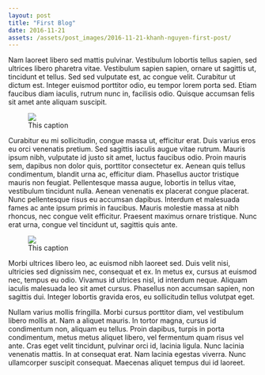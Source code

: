 ```yaml
---
layout: post
title: "First Blog"
date: 2016-11-21
assets: /assets/post_images/2016-11-21-khanh-nguyen-first-post/
---
```


Nam laoreet libero sed mattis pulvinar. Vestibulum lobortis tellus sapien, sed ultrices libero pharetra vitae. Vestibulum sapien sapien, ornare ut sagittis ut, tincidunt et tellus. Sed sed vulputate est, ac congue velit. Curabitur ut dictum est. Integer euismod porttitor odio, eu tempor lorem porta sed. Etiam faucibus diam iaculis, rutrum nunc in, facilisis odio. Quisque accumsan felis sit amet ante aliquam suscipit.

<figure>
<img class="outset" src="{{ page.assets }}test-image.jpeg"/>
<figcaption>This caption</figcaption>
</figure>

Curabitur eu mi sollicitudin, congue massa ut, efficitur erat. Duis varius eros eu orci venenatis pretium. Sed sagittis iaculis augue vitae rutrum. Mauris ipsum nibh, vulputate id justo sit amet, luctus faucibus odio. Proin mauris sem, dapibus non dolor quis, porttitor consectetur ex. Aenean quis tellus condimentum, blandit urna ac, efficitur diam. Phasellus auctor tristique mauris non feugiat. Pellentesque massa augue, lobortis in tellus vitae, vestibulum tincidunt nulla. Aenean venenatis ex placerat congue placerat. Nunc pellentesque risus eu accumsan dapibus. Interdum et malesuada fames ac ante ipsum primis in faucibus. Mauris molestie massa at nibh rhoncus, nec congue velit efficitur. Praesent maximus ornare tristique. Nunc erat urna, congue vel tincidunt ut, sagittis quis ante.

<figure>
<img class="inset" src="{{ page.assets }}vertical.jpg"/>
<figcaption>This caption</figcaption>
</figure>

Morbi ultrices libero leo, ac euismod nibh laoreet sed. Duis velit nisi, ultricies sed dignissim nec, consequat et ex. In metus ex, cursus at euismod nec, tempus eu odio. Vivamus id ultrices nisl, id interdum neque. Aliquam iaculis malesuada leo sit amet cursus. Phasellus non accumsan sapien, non sagittis dui. Integer lobortis gravida eros, eu sollicitudin tellus volutpat eget.

Nullam varius mollis fringilla. Morbi cursus porttitor diam, vel vestibulum libero mollis at. Nam a aliquet mauris. In tortor magna, cursus id condimentum non, aliquam eu tellus. Proin dapibus, turpis in porta condimentum, metus metus aliquet libero, vel fermentum quam risus vel ante. Cras eget velit tincidunt, pulvinar orci id, lacinia ligula. Nunc lacinia venenatis mattis. In at consequat erat. Nam lacinia egestas viverra. Nunc ullamcorper suscipit consequat. Maecenas aliquet tempus dui id laoreet.
